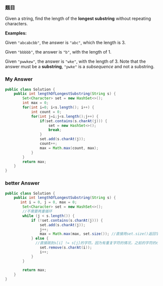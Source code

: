 ### 题目

Given a string, find the length of the **longest substring** without repeating characters.

**Examples:**

Given `"abcabcbb"`, the answer is `"abc"`, which the length is 3.

Given `"bbbbb"`, the answer is `"b"`, with the length of 1.

Given `"pwwkew"`, the answer is `"wke"`, with the length of 3. Note that the answer must be a **substring**, `"pwke"` is a *subsequence* and not a substring.



###  My Answer

```java
public class Solution {
    public int lengthOfLongestSubstring(String s) {
        Set<Character> set = new HashSet<>();
        int max = 0;
        for(int i=0; i<s.length(); i++) {
        	int count = 0;
        	for(int j=i;j<s.length();j++) {
        		if(set.contains(s.charAt(j))) {
        			set = new HashSet<>();
        			break;
        		}
        		set.add(s.charAt(j));
        		count++;
        		max = Math.max(count, max);
        	}
        }
        return max;
    }
}
```

### better Answer

```java
public class Solution {
    public int lengthOfLongestSubstring(String s) {
       int i = 0, j = 0, max = 0;
        Set<Character> set = new HashSet<>();
        //不需要两重循环
        while (j < s.length()) {
            if (!set.contains(s.charAt(j))) {
                set.add(s.charAt(j));
                j++;
                max = Math.max(max, set.size()); //直接用set.size()返回字符串长度。不需要count；
            } else {
              //直接跳到s[i] != s[j]的字符。因为有重复字符的情况，之前的字符的count必然小于max。。
                set.remove(s.charAt(i));
                i++;
            }
        }
        
        return max;
    }
}
```



